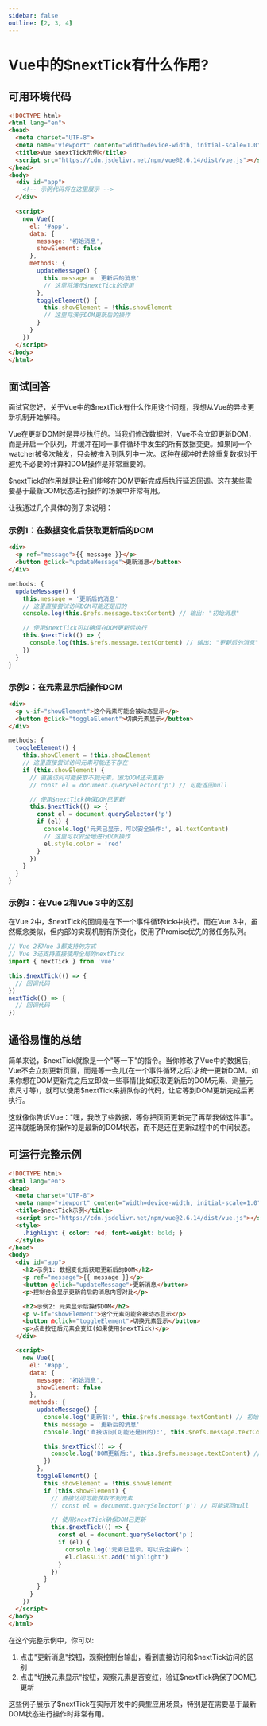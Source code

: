 ```yaml
---
sidebar: false
outline: [2, 3, 4]
---
```


# Vue中的$nextTick有什么作用?

## 可用环境代码

```html
<!DOCTYPE html>
<html lang="en">
<head>
  <meta charset="UTF-8">
  <meta name="viewport" content="width=device-width, initial-scale=1.0">
  <title>Vue $nextTick示例</title>
  <script src="https://cdn.jsdelivr.net/npm/vue@2.6.14/dist/vue.js"></script>
</head>
<body>
  <div id="app">
    <!-- 示例代码将在这里展示 -->
  </div>

  <script>
    new Vue({
      el: '#app',
      data: {
        message: '初始消息',
        showElement: false
      },
      methods: {
        updateMessage() {
          this.message = '更新后的消息'
          // 这里将演示$nextTick的使用
        },
        toggleElement() {
          this.showElement = !this.showElement
          // 这里将演示DOM更新后的操作
        }
      }
    })
  </script>
</body>
</html>
```

## 面试回答

面试官您好，关于Vue中的$nextTick有什么作用这个问题，我想从Vue的异步更新机制开始解释。

Vue在更新DOM时是异步执行的。当我们修改数据时，Vue不会立即更新DOM，而是开启一个队列，并缓冲在同一事件循环中发生的所有数据变更。如果同一个watcher被多次触发，只会被推入到队列中一次。这种在缓冲时去除重复数据对于避免不必要的计算和DOM操作是非常重要的。

$nextTick的作用就是让我们能够在DOM更新完成后执行延迟回调。这在某些需要基于最新DOM状态进行操作的场景中非常有用。

让我通过几个具体的例子来说明：

### 示例1：在数据变化后获取更新后的DOM

```html
<div>
  <p ref="message">{{ message }}</p>
  <button @click="updateMessage">更新消息</button>
</div>
```

```javascript
methods: {
  updateMessage() {
    this.message = '更新后的消息'
    // 这里直接尝试访问DOM可能还是旧的
    console.log(this.$refs.message.textContent) // 输出: "初始消息"

    // 使用$nextTick可以确保在DOM更新后执行
    this.$nextTick(() => {
      console.log(this.$refs.message.textContent) // 输出: "更新后的消息"
    })
  }
}
```

### 示例2：在元素显示后操作DOM

```html
<div>
  <p v-if="showElement">这个元素可能会被动态显示</p>
  <button @click="toggleElement">切换元素显示</button>
</div>
```

```javascript
methods: {
  toggleElement() {
    this.showElement = !this.showElement
    // 这里直接尝试访问元素可能还不存在
    if (this.showElement) {
      // 直接访问可能获取不到元素，因为DOM还未更新
      // const el = document.querySelector('p') // 可能返回null

      // 使用$nextTick确保DOM已更新
      this.$nextTick(() => {
        const el = document.querySelector('p')
        if (el) {
          console.log('元素已显示，可以安全操作:', el.textContent)
          // 这里可以安全地进行DOM操作
          el.style.color = 'red'
        }
      })
    }
  }
}
```

### 示例3：在Vue 2和Vue 3中的区别

在Vue 2中，$nextTick的回调是在下一个事件循环tick中执行。而在Vue 3中，虽然概念类似，但内部的实现机制有所变化，使用了Promise优先的微任务队列。

```javascript
// Vue 2和Vue 3都支持的方式
// Vue 3还支持直接使用全局的nextTick
import { nextTick } from 'vue'

this.$nextTick(() => {
  // 回调代码
})
nextTick(() => {
  // 回调代码
})
```

## 通俗易懂的总结

简单来说，$nextTick就像是一个"等一下"的指令。当你修改了Vue中的数据后，Vue不会立刻更新页面，而是等一会儿(在一个事件循环之后)才统一更新DOM。如果你想在DOM更新完之后立即做一些事情(比如获取更新后的DOM元素、测量元素尺寸等)，就可以使用$nextTick来排队你的代码，让它等到DOM更新完成后再执行。

这就像你告诉Vue："嘿，我改了些数据，等你把页面更新完了再帮我做这件事"。这样就能确保你操作的是最新的DOM状态，而不是还在更新过程中的中间状态。

## 可运行完整示例

```html
<!DOCTYPE html>
<html lang="en">
<head>
  <meta charset="UTF-8">
  <meta name="viewport" content="width=device-width, initial-scale=1.0">
  <title>$nextTick示例</title>
  <script src="https://cdn.jsdelivr.net/npm/vue@2.6.14/dist/vue.js"></script>
  <style>
    .highlight { color: red; font-weight: bold; }
  </style>
</head>
<body>
  <div id="app">
    <h2>示例1: 数据变化后获取更新后的DOM</h2>
    <p ref="message">{{ message }}</p>
    <button @click="updateMessage">更新消息</button>
    <p>控制台会显示更新前后的消息内容对比</p>

    <h2>示例2: 元素显示后操作DOM</h2>
    <p v-if="showElement">这个元素可能会被动态显示</p>
    <button @click="toggleElement">切换元素显示</button>
    <p>点击按钮后元素会变红(如果使用$nextTick)</p>
  </div>

  <script>
    new Vue({
      el: '#app',
      data: {
        message: '初始消息',
        showElement: false
      },
      methods: {
        updateMessage() {
          console.log('更新前:', this.$refs.message.textContent) // 初始消息
          this.message = '更新后的消息'
          console.log('直接访问(可能还是旧的):', this.$refs.message.textContent) // 初始消息

          this.$nextTick(() => {
            console.log('DOM更新后:', this.$refs.message.textContent) // 更新后的消息
          })
        },
        toggleElement() {
          this.showElement = !this.showElement
          if (this.showElement) {
            // 直接访问可能获取不到元素
            // const el = document.querySelector('p') // 可能返回null

            // 使用$nextTick确保DOM已更新
            this.$nextTick(() => {
              const el = document.querySelector('p')
              if (el) {
                console.log('元素已显示，可以安全操作')
                el.classList.add('highlight')
              }
            })
          }
        }
      }
    })
  </script>
</body>
</html>
```

在这个完整示例中，你可以:
1. 点击"更新消息"按钮，观察控制台输出，看到直接访问和$nextTick访问的区别
2. 点击"切换元素显示"按钮，观察元素是否变红，验证$nextTick确保了DOM已更新

这些例子展示了$nextTick在实际开发中的典型应用场景，特别是在需要基于最新DOM状态进行操作时非常有用。
